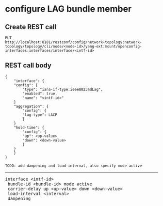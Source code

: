 # configure LAG bundle member

## Create REST call

```
PUT
http://localhost:8181/restconf/config/network-topology:network-topology/topology/cli/node/<node-id>/yang-ext:mount/openconfig-interfaces:interfaces/interface/<intf-id>
```

## REST call body 

```
{
    "interface": {
	"config": {
	    "type": "iana-if-type:ieee8023adLag",
	    "enabled": true,
	    "name": "<intf-id>"
	}
	"aggregation": {
	    "config": {
		"lag-type": LACP
	    }
	}
	"hold-time": {
	    "config": {
		"up": <up-value>
		"down": <down-value>
	    }  
	}
    }
}

TODO: add dampening and load-interval, also specify mode active

```

---

<pre>
interface &lt;intf-id&gt;
 bundle-id &lt;bundle-id&gt; mode active
 carrier-delay up &lt;up-value&gt; down &lt;down-value&gt;
 load-interval &lt;interval&gt;
 dampening
</pre>




